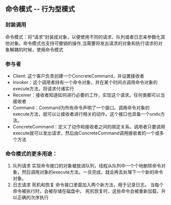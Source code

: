 
## 命令模式 -- 行为型模式
 
### 封装调用
 
命令模式：将“请求”封装成对象，以便使用不同的请求、队列或者日志来参数化其他对象。命令模式也支持可撤销的操作,当需要将发出请求的对象和执行请求的对象解耦的时候，使用命令模式
 
### 参与者
 
- Client: 这个客户负责创建一个ConcreteCommand，并设置接收者
- Invoker：这个调用者持有一个命令对象，并在某个时间点调用命令对象的execute方法，将请求付诸实行
- Receiver：接收者知道如何进行必要的工作，实现这个请求。任何类都可以当接收者
- Command：Command为所有命令声明了一个接口。调用命令对象的execute方法，就可以让接收者进行相关的动作。这个接口也具备一个undo方法。
- ConcreteCommand：定义了动作和接收者之间的绑定关系。调用者只要调用execute就可以发出请求，然后由ConcreteCommand调用接收者的一个或多个方法
 
### 命令模式的更多用途：
1. 队列请求
    实现命令接口的对象被放进队列，线程从队列中一个个地删除命令对象，然后调用对象的execute方法。一旦完成，就会再去处理下一个新的命令对象。
2. 日志请求
    死机和恢复
    命令接口里面加入两个新方法，用于记录日志。
    当每个命令被执行时，会被存储在磁盘中。
    死机恢复时，这些命令会被重新加载，并以正确的次序执行
